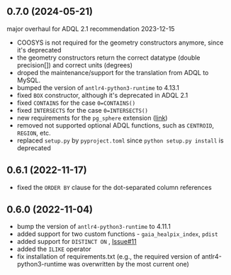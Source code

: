 ## 0.7.0 (2024-05-21)

major overhaul for ADQL 2.1 recommendation 2023-12-15
 - COOSYS is not required for the geometry constructors anymore, since it's deprecated
 - the geometry constructors return the correct datatype (double precision[])
 and correct units (degrees)
 - droped the maintenance/support for the translation from ADQL to MySQL.
 - bumped the version of `antlr4-python3-runtime` to 4.13.1
 - fixed `BOX` constructor, although it's deprecated in ADQL 2.1
 - fixed `CONTAINS` for the case `0=CONTAINS()`
 - fixed `INTERSECTS` for the case `0=INTERSECTS()`
 - new requirements for the `pg_sphere` extension
([link](https://github.com/kimakan/pgsphere/tree/aiprdbms16))
 - removed not supported optional ADQL functions, such as `CENTROID`, `REGION`, etc.
 - replaced `setup.py` by `pyproject.toml` since `python setup.py install` is deprecated

## 0.6.1 (2022-11-17)

- fixed the `ORDER BY` clause for the dot-separated column references

## 0.6.0 (2022-11-04)

- bump the version of `antlr4-python3-runtime` to 4.11.1
- added support for two custom functions - `gaia_healpix_index`, `pdist`
- added support for `DISTINCT ON` , [Issue#11](https://github.com/aipescience/queryparser/issues/11)
- added the `ILIKE` operator 
- fix installation of requirements.txt (e.g., the required version of 
antlr4-python3-runtime was overwritten by the most current one)

